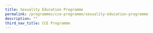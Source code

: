 ```yaml
---
title: Sexuality Education Programme
permalink: /programmes/cce-programme/sexuality-education-programme
description: ""
third_nav_title: CCE Programme
---
```

